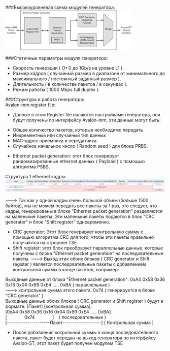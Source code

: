 ###Высокоуровневая схема модулей генератора:  
![alt text](https://github.com/padung99/Metrotek_LAB4/blob/main/gen_eth_pkt/eth_pkt_gen.png)

###Статичные параметры модуля генератора:  
+ Скорость генерации ( От 0 до 1Gb/s на уровне L1 ).
+ Размер кадров ( случайный размер в диапазоне от минимального до максимального / постоянный заданный размер ).
+ Длительность ( в количестве пакетов / в секундах ).
+ Режим работы ( 1000 Mbps full duplex ).

###Структура и работа генератора:  
Avalon-mm register file:
- Данные в этом Register file являются настройками генератора, они будут получены по интерфейсу Avalon-mm, эти данные могут быть:
+ Общее количество пакетов, которые необходимо передать
+ Инкрементный или случайный тип данных
+ MAC-адрес приемника и передатчика.
+ Случайное начальное число ( Random seed ) для блока PRBS.
  
- Ethernet packet generation: этот блок генерирует рандомизированные ethernet данных ( Payload ) с помощью алгоритма PSBS.

Структура 1 ethernet кадры:  
![alt text](https://github.com/padung99/Metrotek_LAB4/blob/main/gen_eth_pkt/ethernet_frame.png)

---> Так как у одной кадры очень большой объем (больше 1500 байтов), мы не можем передать все пакеты за 1 раз, это следует, что кадры, генерированы в блоке "Ethernet packet generation" разделяются на маленькие пакеты. Эти маленькие пакеты подаются в блок "CRC generator" и блок "Shift register" одновременно.

- CRC generator: Этот блок генерирует контрольную сумму с помощью алгоритма CRC для того, чтобы эти пакеты правильно получаются на стророне TSE.
- Shift register: этот блок преобразует параллельные данные, которые получены с блока "Ethernet packet generation" на последовательные пакеты.
---> Выход этих обоих блоков ( CRC generator и Shift register ) является последовательные пакеты с добавлением контрольной суммы в конце пакетов, например:

Выходные данные от блока "Ethernet packet generation": 0xA4 0x58 0x36 0x16 0x04 0x99 0xE4 ..... 0xBA ( параллельные )  
---> контрольная сумма этого пакета:  0x74 ( генерируется в блоке "CRC generator" )  
Выходные данные обоих блоков ( CRC generator и Shift register ) будут в формате: [Пакет] [контрольная сумма]:  
[0xA4 0x58 0x36 0x16 0x04 0x99 0xE4 ..... 0xBA] [&nbsp;&nbsp;&nbsp;&nbsp;&nbsp;&nbsp;&nbsp;&nbsp;&nbsp;&nbsp;&nbsp;&nbsp;&nbsp;&nbsp;0x74&nbsp;&nbsp;&nbsp;&nbsp;&nbsp;&nbsp;&nbsp;&nbsp;&nbsp;&nbsp;&nbsp;&nbsp;&nbsp;&nbsp;]&nbsp;&nbsp;&nbsp;&nbsp;( последовательные )  
[---------------------Пакет-------------------] [ Контрольная сумма ]  

- После добавления котрольной суммы в конце последовательного пакета, пакет будет передан на выход генератора по интерфейсу Avalon-ST, этот пакет будет получен модулем TSE
